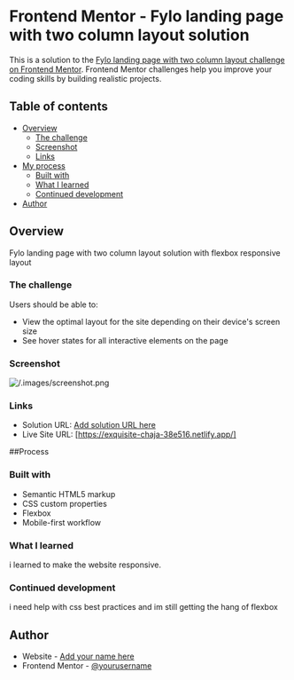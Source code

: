 # Frontend Mentor - Fylo landing page with two column layout solution

This is a solution to the [Fylo landing page with two column layout challenge on Frontend Mentor](https://www.frontendmentor.io/challenges/fylo-landing-page-with-two-column-layout-5ca5ef041e82137ec91a50f5). Frontend Mentor challenges help you improve your coding skills by building realistic projects. 

## Table of contents

- [Overview](#overview)
  - [The challenge](#the-challenge)
  - [Screenshot](#screenshot)
  - [Links](#links)
- [My process](#my-process)
  - [Built with](#built-with)
  - [What I learned](#what-i-learned)
  - [Continued development](#continued-development)
- [Author](#author)



## Overview
Fylo landing page with two column layout solution with flexbox responsive layout

### The challenge

Users should be able to:

- View the optimal layout for the site depending on their device's screen size
- See hover states for all interactive elements on the page

### Screenshot

![/.images/screenshot.png]()



### Links

- Solution URL: [Add solution URL here](https://your-solution-url.com)
- Live Site URL: [https://exquisite-chaja-38e516.netlify.app/]

##Process

### Built with

- Semantic HTML5 markup
- CSS custom properties
- Flexbox
- Mobile-first workflow


### What I learned

i learned to make the website responsive. 

### Continued development

i need help with css best practices and im still getting the hang of flexbox

## Author

- Website - [Add your name here](https://www.your-site.com)
- Frontend Mentor - [@yourusername](https://www.frontendmentor.io/profile/yourusername)
